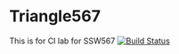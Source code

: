# Triangle567
This is for CI lab for SSW567
[![Build Status](https://app.travis-ci.com/WilliamBaltus/Triangle567.svg?branch=main)](https://app.travis-ci.com/WilliamBaltus/Triangle567)

